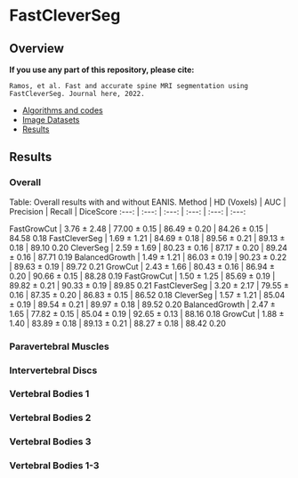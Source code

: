 # FastCleverSeg
## Overview
**If you use any part of this repository, please cite:**

```
Ramos, et al. Fast and accurate spine MRI segmentation using FastCleverSeg. Journal here, 2022.
```


- [Algorithms and codes](Codes/OldMatlab)
- [Image Datasets](ImageDatasets)
- [Results](Results)


## Results


### Overall

 Table: Overall results with and without EANIS.
 Method  | HD (Voxels) | AUC | Precision | Recall | DiceScore 
   :---: | :---: | :---: | :---: | :---: | :---: 
   
FastGrowCut   | 3.76 $\pm$ 2.48  |   77.00 $\pm$ 0.15   |  86.49 $\pm$ 0.20   |  84.26 $\pm$ 0.15   |  84.58    0.18
FastCleverSeg   | 1.69 $\pm$ 1.21  |   84.69 $\pm$ 0.18   |  89.56 $\pm$ 0.21   |  89.13 $\pm$ 0.18   |  89.10    0.20
CleverSeg   | 2.59 $\pm$ 1.69  |   80.23 $\pm$ 0.16   |  87.17 $\pm$ 0.20   |  89.24 $\pm$ 0.16   |  87.71    0.19
BalancedGrowth   | 1.49 $\pm$ 1.21  |   86.03 $\pm$ 0.19   |  90.23 $\pm$ 0.22   |  89.63 $\pm$ 0.19   |  89.72    0.21
GrowCut   | 2.43 $\pm$ 1.66  |   80.43 $\pm$ 0.16   |  86.94 $\pm$ 0.20   |  90.66 $\pm$ 0.15   |  88.28    0.19
FastGrowCut    | 1.50 $\pm$ 1.25  |   85.69 $\pm$ 0.19   |  89.82 $\pm$ 0.21   |  90.33 $\pm$ 0.19   |  89.85    0.21
FastCleverSeg    | 3.20 $\pm$ 2.17  |   79.55 $\pm$ 0.16   |  87.35 $\pm$ 0.20   |  86.83 $\pm$ 0.15   |  86.52    0.18
CleverSeg   | 1.57 $\pm$ 1.21  |   85.04 $\pm$ 0.19   |  89.54 $\pm$ 0.21   |  89.97 $\pm$ 0.18   |  89.52    0.20
BalancedGrowth   | 2.47 $\pm$ 1.65  |   77.82 $\pm$ 0.15   |  85.04 $\pm$ 0.19   |  92.65 $\pm$ 0.13   |  88.16    0.18
GrowCut   | 1.88 $\pm$ 1.40  |   83.89 $\pm$ 0.18   |  89.13 $\pm$ 0.21   |  88.27 $\pm$ 0.18   |  88.42    0.20


### Paravertebral Muscles

### Intervertebral Discs

### Vertebral Bodies 1

### Vertebral Bodies 2

### Vertebral Bodies 3

### Vertebral Bodies 1-3



